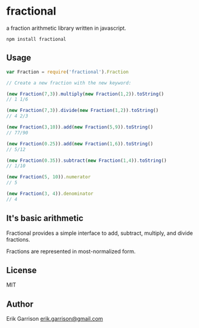 # fractional

a fraction arithmetic library written in javascript.

```
npm install fractional
```

## Usage

```js
var Fraction = require('fractional').Fraction

// Create a new fraction with the new keyword:

(new Fraction(7,3)).multiply(new Fraction(1,2)).toString()
// 1 1/6

(new Fraction(7,3)).divide(new Fraction(1,2)).toString()
// 4 2/3

(new Fraction(3,10)).add(new Fraction(5,9)).toString()
// 77/90

(new Fraction(0.25)).add(new Fraction(1,6)).toString()
// 5/12

(new Fraction(0.35)).subtract(new Fraction(1,4)).toString()
// 1/10

(new Fraction(5, 10)).numerator
// 5

(new Fraction(3, 4)).denominator
// 4
```

## It's basic arithmetic

Fractional provides a simple interface to add, subtract, multiply, and divide fractions.

Fractions are represented in most-normalized form.

## License

MIT

## Author

Erik Garrison <erik.garrison@gmail.com>
